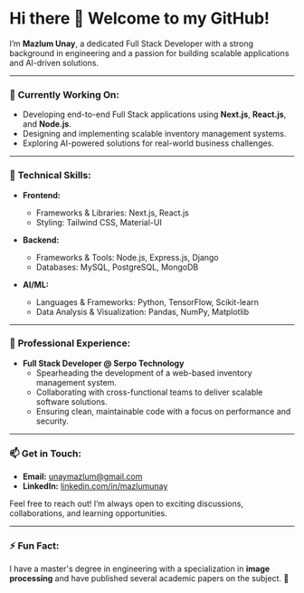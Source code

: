 # Hi there 👋 Welcome to my GitHub!  

I’m **Mazlum Unay**, a dedicated Full Stack Developer with a strong background in engineering and a passion for building scalable applications and AI-driven solutions.

---

### 🔭 **Currently Working On:**  
- Developing end-to-end Full Stack applications using **Next.js**, **React.js**, and **Node.js**.  
- Designing and implementing scalable inventory management systems.  
- Exploring AI-powered solutions for real-world business challenges.  

---

### 🌱 **Technical Skills:**  
- **Frontend:**  
  - Frameworks & Libraries: Next.js, React.js  
  - Styling: Tailwind CSS, Material-UI  

- **Backend:**  
  - Frameworks & Tools: Node.js, Express.js, Django  
  - Databases: MySQL, PostgreSQL, MongoDB  

- **AI/ML:**  
  - Languages & Frameworks: Python, TensorFlow, Scikit-learn  
  - Data Analysis & Visualization: Pandas, NumPy, Matplotlib

---

### 💼 **Professional Experience:**  
- **Full Stack Developer @ Serpo Technology**  
  - Spearheading the development of a web-based inventory management system.  
  - Collaborating with cross-functional teams to deliver scalable software solutions.  
  - Ensuring clean, maintainable code with a focus on performance and security.

---

### 📫 **Get in Touch:**  
- **Email:** [unaymazlum@gmail.com](mailto:unaymazlum@gmail.com)  
- **LinkedIn:** [linkedin.com/in/mazlumunay](https://linkedin.com/in/mazlumunay)  

Feel free to reach out! I’m always open to exciting discussions, collaborations, and learning opportunities.  

---

### ⚡ **Fun Fact:**  
I have a master's degree in engineering with a specialization in **image processing** and have published several academic papers on the subject. 🚀
